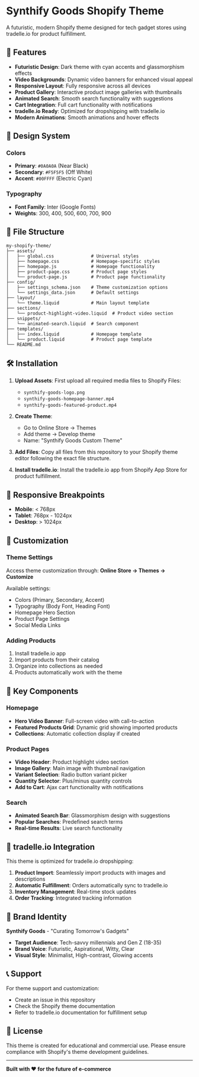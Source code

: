 # Synthify Goods Shopify Theme

A futuristic, modern Shopify theme designed for tech gadget stores using tradelle.io for product fulfillment.

## 🚀 Features

- **Futuristic Design**: Dark theme with cyan accents and glassmorphism effects
- **Video Backgrounds**: Dynamic video banners for enhanced visual appeal
- **Responsive Layout**: Fully responsive across all devices
- **Product Gallery**: Interactive product image galleries with thumbnails
- **Animated Search**: Smooth search functionality with suggestions
- **Cart Integration**: Full cart functionality with notifications
- **tradelle.io Ready**: Optimized for dropshipping with tradelle.io
- **Modern Animations**: Smooth animations and hover effects

## 🎨 Design System

### Colors
- **Primary**: `#0A0A0A` (Near Black)
- **Secondary**: `#F5F5F5` (Off White)  
- **Accent**: `#00FFFF` (Electric Cyan)

### Typography
- **Font Family**: Inter (Google Fonts)
- **Weights**: 300, 400, 500, 600, 700, 900

## 📁 File Structure

```
my-shopify-theme/
├── assets/
│   ├── global.css              # Universal styles
│   ├── homepage.css            # Homepage-specific styles
│   ├── homepage.js             # Homepage functionality
│   ├── product-page.css        # Product page styles
│   └── product-page.js         # Product page functionality
├── config/
│   ├── settings_schema.json    # Theme customization options
│   └── settings_data.json      # Default settings
├── layout/
│   └── theme.liquid            # Main layout template
├── sections/
│   └── product-highlight-video.liquid  # Product video section
├── snippets/
│   └── animated-search.liquid  # Search component
├── templates/
│   ├── index.liquid            # Homepage template
│   └── product.liquid          # Product page template
└── README.md
```

## 🛠 Installation

1. **Upload Assets**: First upload all required media files to Shopify Files:
   - `synthify-goods-logo.png`
   - `synthify-goods-homepage-banner.mp4` 
   - `synthify-goods-featured-product.mp4`

2. **Create Theme**: 
   - Go to Online Store → Themes
   - Add theme → Develop theme
   - Name: "Synthify Goods Custom Theme"

3. **Add Files**: Copy all files from this repository to your Shopify theme editor following the exact file structure.

4. **Install tradelle.io**: Install the tradelle.io app from Shopify App Store for product fulfillment.

## 📱 Responsive Breakpoints

- **Mobile**: < 768px
- **Tablet**: 768px - 1024px  
- **Desktop**: > 1024px

## 🔧 Customization

### Theme Settings
Access theme customization through:
**Online Store → Themes → Customize**

Available settings:
- Colors (Primary, Secondary, Accent)
- Typography (Body Font, Heading Font)
- Homepage Hero Section
- Product Page Settings
- Social Media Links

### Adding Products
1. Install tradelle.io app
2. Import products from their catalog
3. Organize into collections as needed
4. Products automatically work with the theme

## 🎯 Key Components

### Homepage
- **Hero Video Banner**: Full-screen video with call-to-action
- **Featured Products Grid**: Dynamic grid showing imported products
- **Collections**: Automatic collection display if created

### Product Pages  
- **Video Header**: Product highlight video section
- **Image Gallery**: Main image with thumbnail navigation
- **Variant Selection**: Radio button variant picker
- **Quantity Selector**: Plus/minus quantity controls
- **Add to Cart**: Ajax cart functionality with notifications

### Search
- **Animated Search Bar**: Glassmorphism design with suggestions
- **Popular Searches**: Predefined search terms
- **Real-time Results**: Live search functionality

## 🚚 tradelle.io Integration

This theme is optimized for tradelle.io dropshipping:

1. **Product Import**: Seamlessly import products with images and descriptions
2. **Automatic Fulfillment**: Orders automatically sync to tradelle.io
3. **Inventory Management**: Real-time stock updates
4. **Order Tracking**: Integrated tracking information

## 🎨 Brand Identity

**Synthify Goods** - "Curating Tomorrow's Gadgets"

- **Target Audience**: Tech-savvy millennials and Gen Z (18-35)
- **Brand Voice**: Futuristic, Aspirational, Witty, Clear
- **Visual Style**: Minimalist, High-contrast, Glowing accents

## 📞 Support

For theme support and customization:
- Create an issue in this repository
- Check the Shopify theme documentation
- Refer to tradelle.io documentation for fulfillment setup

## 📄 License

This theme is created for educational and commercial use. Please ensure compliance with Shopify's theme development guidelines.

---

**Built with ❤️ for the future of e-commerce**
